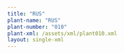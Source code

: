 ```yaml
---
title: "RUS"
plant-name: "RUS"
plant-number: "010"
plant-xml: /assets/xml/plant010.xml
layout: single-xml
---
```

